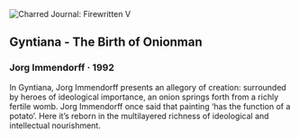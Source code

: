 <div class="artwork-of-the-day">
  <div class="container">
    <div class="img-wrapper">
      <img
        src="https://uploads0.wikiart.org/images/jorg-immendorff/gyntiana-geburt-zwiebelmann-1992.jpg"
        alt="Charred Journal: Firewritten V" />
    </div>
    <div class="artwork-detail">
      <div class="artwork-origin"> 
        <h2 class="artwork-name">Gyntiana - The Birth of Onionman</h2>
        <h3 class="artist">
          Jorg Immendorff
                    ·  1992
        </h3>
      </div>
      <p class="description">
        <span class="artwork-description-text ng-binding" ng-bind-html="viewModel.ArtworkOfTheDay.Description | unsafe">In Gyntiana, Jorg Immendorff presents an allegory of creation: surrounded by heroes of ideological importance, an onion springs forth from a richly fertile womb. Jorg Immendorff once said that painting ‘has the function of a potato’. Here it’s reborn in the multilayered richness of ideological and intellectual nourishment.</span>
                        <div class="text-shadow-container ng-hide" ng-show="showShadow"></div>
      </p>
    </div>
  </div>

</div>
